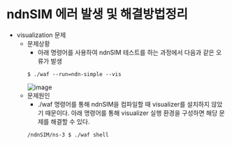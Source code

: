 # ndnSIM 에러 발생 및 해결방법정리
- visualization 문제
    + 문제상황
        - 아래 명령어를 사용하여 ndnSIM 테스트를 하는 과정에서 다음과 같은 오류가 발생
        ```
        $ ./waf --run=ndn-simple --vis
        ```
        ![image](https://github.com/WoogiBoogi1129/ICN-NDN-Study/assets/110087545/24009c29-7a63-4f10-81bb-0419bdbb49a6)
        <br/>
    + 문제원인
        - ./waf 명령어를 통해 ndnSIM을 컴파일할 때 visualizer를 설치하지 않았기 때문이다. 아래 명령어를 통해 visualizer 실행 환경을 구성하면 해당 문제를 해결할 수 있다.
        ```
        /ndnSIM/ns-3 $ ./waf shell
        ```